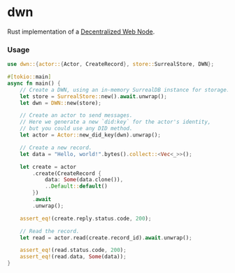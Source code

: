 # dwn

<!-- cargo-rdme start -->

Rust implementation of a [Decentralized Web Node](https://identity.foundation/decentralized-web-node/spec/).

### Usage

```rust
use dwn::{actor::{Actor, CreateRecord}, store::SurrealStore, DWN};

#[tokio::main]
async fn main() {
    // Create a DWN, using an in-memory SurrealDB instance for storage.
    let store = SurrealStore::new().await.unwrap();
    let dwn = DWN::new(store);

    // Create an actor to send messages.
    // Here we generate a new `did:key` for the actor's identity,
    // but you could use any DID method.
    let actor = Actor::new_did_key(dwn).unwrap();

    // Create a new record.
    let data = "Hello, world!".bytes().collect::<Vec<_>>();

    let create = actor
        .create(CreateRecord {
            data: Some(data.clone()),
            ..Default::default()
        })
        .await
        .unwrap();

    assert_eq!(create.reply.status.code, 200);

    // Read the record.
    let read = actor.read(create.record_id).await.unwrap();

    assert_eq!(read.status.code, 200);
    assert_eq!(read.data, Some(data));
}
```

<!-- cargo-rdme end -->
